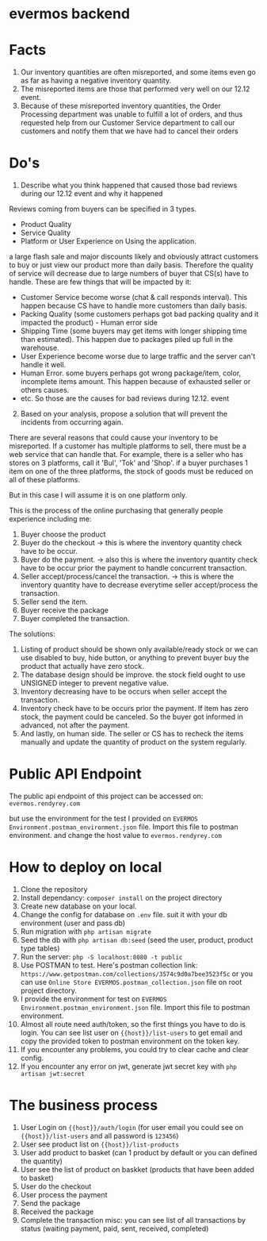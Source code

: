 # evermos backend

# Facts
1. Our inventory quantities are often misreported, and some items even go as far as having a negative inventory quantity.
2. The misreported items are those that performed very well on our 12.12 event.
3. Because of these misreported inventory quantities, the Order Processing department was unable to fulfill a lot of orders, and thus requested help from our Customer Service department to call our customers and notify them that we have had to cancel their orders

# Do's
1. Describe what you think happened that caused those bad reviews during our 12.12 event and why it happened

Reviews coming from buyers can be specified in 3 types.
- Product Quality
- Service Quality
- Platform or User Experience on Using the application.


a large flash sale and major discounts likely and obviously attract customers to buy or just view our product more than daily basis. Therefore the quality of service will decrease due to large numbers of buyer that CS(s) have to handle.
These are few things that will be impacted by it:
- Customer Service become worse (chat & call responds interval). This happen because CS have to handle more customers than daily basis.
- Packing Quality (some customers perhaps got bad packing quality and it impacted the product) - Human error side
- Shipping Time (some buyers may get items with longer shipping time than estimated). This happen due to packages piled up full in the warehouse.
- User Experience become worse due to large traffic and the server can't handle it well.
- Human Error. some buyers perhaps got wrong package/item, color, incomplete items amount. This happen because of exhausted seller or others causes.
- etc.
So those are the causes for bad reviews during 12.12. event

2. Based on your analysis, propose a solution that will prevent the incidents from occurring again.

There are several reasons that could cause your inventory to be misreported.
If a customer has multiple platforms to sell, there must be a web service that can handle that. For example, there is a seller who has stores on 3 platforms, call it 'Bul', 'Tok' and 'Shop'. if a buyer purchases 1 item on one of the three platforms, the stock of goods must be reduced on all of these platforms.

But in this case I will assume it is on one platform only.

This is the process of the online purchasing that generally people experience including me:
1. Buyer choose the product
2. Buyer do the checkout -> this is where the inventory quantity check have to be occur.
3. Buyer do the payment. -> also this is where the inventory quantity check have to be occur prior the payment to handle concurrent transaction.
4. Seller accept/process/cancel the transaction. -> this is where the inventory quantity have to decrease everytime seller accept/process the transaction.
5. Seller send the item.
6. Buyer receive the package
7. Buyer completed the transaction.

The solutions:
1. Listing of product should be shown only available/ready stock or we can use disabled to buy, hide button, or anything to prevent buyer buy the product that actually have zero stock.
2. The database design should be improve. the stock field ought to use UNSIGNED integer to prevent negative value.
3. Inventory decreasing have to be occurs when seller accept the transaction.
4. Inventory check have to be occurs prior the payment. If item has zero stock, the payment could be canceled. So the buyer got informed in advanced, not after the payment.
5. And lastly, on human side. The seller or CS has to recheck the items manually and update the quantity of product on the system regularly.

# Public API Endpoint
The public api endpoint of this project can be accessed on:
`evermos.rendyrey.com`

but use the environment for the test I provided on `EVERMOS Environment.postman_environment.json` file. Import this file to postman environment.
and change the host value to `evermos.rendyrey.com`

# How to deploy on local
1. Clone the repository
2. Install dependancy: `composer install` on the project directory
3. Create new database on your local.
4. Change the config for database on `.env` file. suit it with your db environment (user and pass db)
5. Run migration with `php artisan migrate`
6. Seed the db with `php artisan db:seed` (seed the user, product, product type tables) 
7. Run the server: `php -S localhost:8080 -t public`
8. Use POSTMAN to test. Here's postman collection link: `https://www.getpostman.com/collections/3574c9d0a7bee3523f5c`
or you can use `Online Store EVERMOS.postman_collection.json` file on root project directory.
9. I provide the environment for test on `EVERMOS Environment.postman_environment.json` file. Import this file to postman environment.
10. Almost all route need auth/token, so the first things you have to do is login. You can see list user on `{{host}}/list-users` to get email and copy the provided token to postman environment on the token key.
11. If you encounter any problems, you could try to clear cache and clear config.
12. If you encounter any error on jwt, generate jwt secret key with `php artisan jwt:secret`

# The business process
1. User Login on `{{host}}/auth/login` (for user email you could see on `{{host}}/list-users` and all password is `123456`)
2. User see product list on `{{host}}/list-products`
3. User add product to basket (can 1 product by default or you can defined the quantity)
4. User see the list of product on baskket (products that have been added to basket)
5. User do the checkout
6. User process the payment
7. Send the package
8. Received the package
9. Complete the transaction
misc: you can see list of all transactions by status (waiting payment, paid, sent, received, completed)
